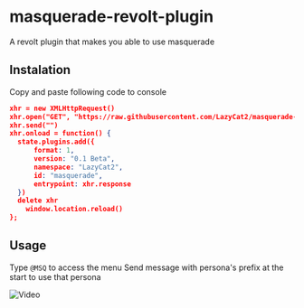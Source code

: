 # masquerade-revolt-plugin
A revolt plugin that makes you able to use masquerade

## Instalation
Copy and paste following code to console
```json
xhr = new XMLHttpRequest()
xhr.open("GET", "https://raw.githubusercontent.com/LazyCat2/masquerade-revolt-plugin/main/msq.js")
xhr.send("")
xhr.onload = function() {
  state.plugins.add({
      format: 1,
      version: "0.1 Beta",
      namespace: "LazyCat2",
      id: "masquerade",
      entrypoint: xhr.response
  })
  delete xhr
    window.location.reload()
};
```

## Usage
Type `@MSQ` to access the menu
Send message with persona's prefix at the start to use that persona

![Video](https://autumn.revolt.chat/attachments/download/pS_y1eniQndDTWzRhlc3g1KsNb1Hla9pA8k8-hmYq6)
